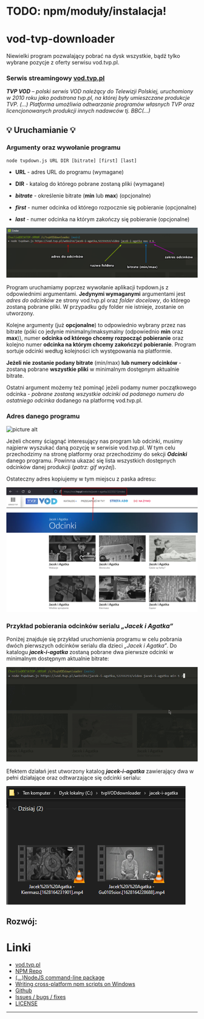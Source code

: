 # **TODO: npm/moduły/instalacja!**


# vod-tvp-downloader

Niewielki program pozwalający pobrać na dysk wszystkie, bądź tylko wybrane pozycje z oferty serwisu vod.tvp.pl.

### Serwis streamingowy [vod.tvp.pl](https://vod.tvp.pl/)



***TVP VOD*** – *polski serwis VOD należący do Telewizji Polskiej, uruchomiony w 2010 roku jako podstrona tvp.pl, na której były umieszczane produkcje TVP.*
*(...) Platforma umożliwia odtwarzanie programów własnych TVP oraz licencjonowanych produkcji innych nadawców tj. BBC(...)*

## :bulb: Uruchamianie :bulb:

### Argumenty oraz wywołanie programu
```
node tvpdown.js URL DIR [bitrate] [first] [last]
```



* **URL** - adres URL do programu (wymagane)

* **DIR** - katalog do którego pobrane zostaną pliki (wymagane)

* ***bitrate*** - określenie bitrate (**min** lub **max**) (opcjonalne)

* ***first*** - numer odcinka od którego rozpocznie się pobieranie (opcjonalne)

* ***last*** - numer odcinka na którym zakończy się pobieranie (opcjonalne)

![picture alt](.images/node-args.png "Argumenty uruchomieniowe programu")


Program uruchamiamy poprzez wywołanie aplikacji tvpdown.js z odpowiednimi argumentami. **Jedynymi wymaganymi** argumentami jest *adres do odcinków* ze strony vod.tvp.pl oraz *folder docelowy*, do którego zostaną pobrane pliki. W przypadku gdy folder nie istnieje, zostanie on utworzony.

Kolejne argumenty (już **opcjonalne**) to odpowiednio wybrany przez nas bitrate (póki co jedynie minimalny/maksymalny (odpowiednio **min** oraz **max**)), numer **odcinka od którego chcemy rozpocząć pobieranie** oraz kolejno numer **odcinka na którym chcemy zakończyć pobieranie**. Program sortuje odcinki według kolejności ich występowania na platformie.

**Jeżeli nie zostanie podany bitrate** (min/max) **lub numery odcinków** - zostaną pobrane **wszystkie pliki** w minimalnym dostępnym aktualnie bitrate.

Ostatni argument możemy też pominąć jeżeli podamy numer początkowego odcinka - *pobrane zostaną wszystkie odcinki od podanego numeru do ostatniego odcinka* dodanego na platformę vod.tvp.pl.

### Adres danego programu

![picture alt](.images/vod-on-site.gif "Adres programu do pobrania")

Jeżeli chcemy ściągnąć interesujący nas program lub odcinki, musimy najpierw wyszukać daną pozycję w serwisie vod.tvp.pl. W tym celu przechodzimy na stronę platformy oraz przechodzimy do sekcji ***Odcinki*** danego programu. Powinna ukazać się lista wszystkich dostępnych odcinków danej produkcji (*patrz: gif wyżej*).

Ostateczny adres kopiujemy w tym miejscu z paska adresu:

![picture alt](.images/vod-address.png "Adres programu do pobrania")



### Przykład pobierania odcinków serialu *„Jacek i Agatka”*

Poniżej znajduje się przykład uruchomienia programu w celu pobrania dwóch pierwszych odcinków serialu dla dzieci *„Jacek i Agatka”*. Do katalogu ***jacek-i-agatka*** zostaną pobrane dwa pierwsze odcinki w minimalnym dostępnym aktualnie bitrate:

![picture alt](.images/dwnldr-example.gif "Pobieranie odcinków serialu")

Efektem działań jest utworzony katalog ***jacek-i-agatka*** zawierający dwa w pełni działające oraz odtwarzające się odcinki serialu:

![picture alt](.images/downloaded-files.png "Pobrane odcinki")

## Rozwój:



# Linki

* [vod.tvp.pl](https://vod.tvp.pl)
* [NPM Repo]( )
* [(...)NodeJS command-line package](https://medium.com/netscape/a-guide-to-create-a-nodejs-command-line-package-c2166ad0452e)
* [Writing cross-platform npm scripts on Windows](https://techblog.dorogin.com/writing-cross-platform-npm-scripts-on-windows-79c510339ea6)
* [Github](https://github.com/kwarchalowski/tvpVODdownloader)
* [Issues / bugs / fixes](https://github.com/kwarchalowski/tvpVODdownloader/issues)
* [LICENSE](https://github.com/kwarchalowski/tvpVODdownloader/blob/main/LICENSE)
-------------------------------------------------------------------------------------------------